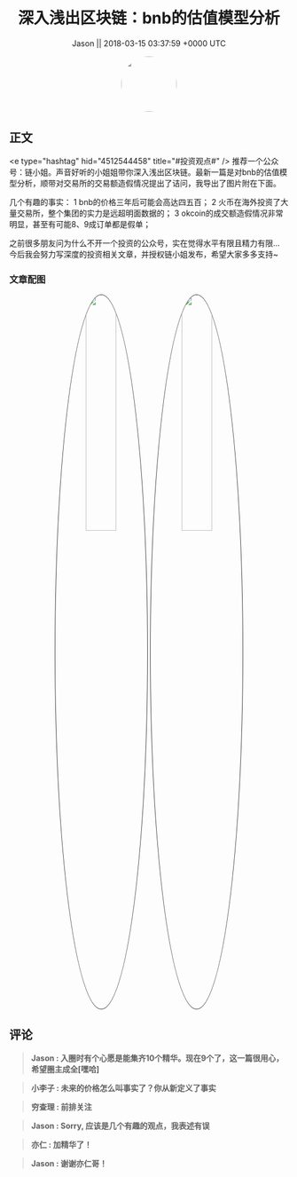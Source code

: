 <h1 align="center">深入浅出区块链：bnb的估值模型分析</h1>




<p align="center">
    <a>Jason || 2018-03-15 03:37:59 &#43;0000 UTC</a>
</p>

<div align="center">
    <img src="https://images.zsxq.com/Ftbym-tzOBZ26mFA21Ca1rs64ASm?e=1590940799&amp;token=kIxbL07-8jAj8w1n4s9zv64FuZZNEATmlU_Vm6zD:_So2l851p2qR-1oMMudfU5ypuv0=" width="100" height="100" style="border:1px solid;border-radius:50%; color:#ffffff"/>
</div>




## 正文

<div>
&lt;e type=&#34;hashtag&#34; hid=&#34;4512544458&#34; title=&#34;#投资观点#&#34; /&gt;  推荐一个公众号：链小姐。声音好听的小姐姐带你深入浅出区块链。最新一篇是对bnb的估值模型分析，顺带对交易所的交易额造假情况提出了诘问，我导出了图片附在下面。

几个有趣的事实：
1 bnb的价格三年后可能会高达四五百；
2 火币在海外投资了大量交易所，整个集团的实力是远超明面数据的；
3 okcoin的成交额造假情况非常明显，甚至有可能8、9成订单都是假单；

之前很多朋友问为什么不开一个投资的公众号，实在觉得水平有限且精力有限…
今后我会努力写深度的投资相关文章，并授权链小姐发布，希望大家多多支持~
</div>

### 文章配图

<div class="image" align="center">

<img src="https://images.zsxq.com/Fv92uBMoS4lpAdu050OYHWI8MUkE?imageMogr2/auto-orient/thumbnail/800x/format/jpg/blur/1x0/quality/75&amp;e=1590940799&amp;token=kIxbL07-8jAj8w1n4s9zv64FuZZNEATmlU_Vm6zD:Fo8Iuu9a1vcQzuNljwwG9C8lcQE=" width="33%" height="33%" style="border:1px solid;border-radius:50%; color:#3c3f41"/>

<img src="https://images.zsxq.com/FvWJuae5nV8u-Ov8AzeS0etTkS2O?e=1590940799&amp;token=kIxbL07-8jAj8w1n4s9zv64FuZZNEATmlU_Vm6zD:aWtVxm4DoJDI08tq93TvFV799XI=" width="33%" height="33%" style="border:1px solid;border-radius:50%; color:#3c3f41"/>

</div>


## 评论

<div align="left">
<div>

<blockquote >
<span> <strong>Jason : 入圈时有个心愿是能集齐10个精华。现在9个了，这一篇很用心，希望圈主成全[嘿哈] </strong></span>
</blockquote>

<blockquote >
<span> <strong>小李子 : 未来的价格怎么叫事实了？你从新定义了事实 </strong></span>
</blockquote>

<blockquote >
<span> <strong>穷查理 : 前排关注 </strong></span>
</blockquote>

<blockquote >
<span> <strong>Jason : Sorry, 应该是几个有趣的观点，我表述有误 </strong></span>
</blockquote>

<blockquote >
<span> <strong>亦仁 : 加精华了！ </strong></span>
</blockquote>

<blockquote >
<span> <strong>Jason : 谢谢亦仁哥！ </strong></span>
</blockquote>

</div>
</div>